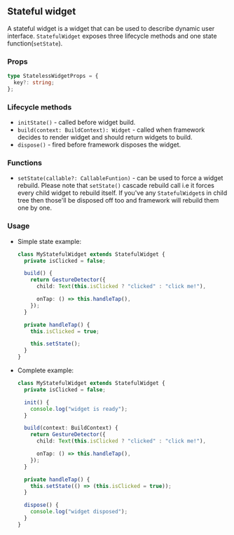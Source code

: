 ## Stateful widget

A stateful widget is a widget that can be used to describe dynamic user interface. `StatefulWidget` exposes three lifecycle methods and one state function(`setState`).

### Props

```typescript
type StatelessWidgetProps = {
  key?: string;
};
```

### Lifecycle methods

- `initState()` - called before widget build.
- `build(context: BuildContext): Widget` - called when framework decides to render widget and should return widgets to build.
- `dispose()` - fired before framework disposes the widget.

### Functions

- `setState(callable?: CallableFuntion)` - can be used to force a widget rebuild. Please note that `setState()` cascade rebuild call i.e it forces every child widget to rebuild itself. If you've any `StatefulWidget`s in child tree then those'll be disposed off too and framework will rebuild them one by one.

### Usage

- Simple state example:

  ```typescript
  class MyStatefulWidget extends StatefulWidget {
    private isClicked = false;

    build() {
      return GestureDetector({
        child: Text(this.isClicked ? "clicked" : "click me!"),

        onTap: () => this.handleTap(),
      });
    }

    private handleTap() {
      this.isClicked = true;

      this.setState();
    }
  }
  ```

- Complete example:

  ```typescript
  class MyStatefulWidget extends StatefulWidget {
    private isClicked = false;

    init() {
      console.log("widget is ready");
    }

    build(context: BuildContext) {
      return GestureDetector({
        child: Text(this.isClicked ? "clicked" : "click me!"),

        onTap: () => this.handleTap(),
      });
    }

    private handleTap() {
      this.setState(() => (this.isClicked = true));
    }

    dispose() {
      console.log("widget disposed");
    }
  }
  ```
